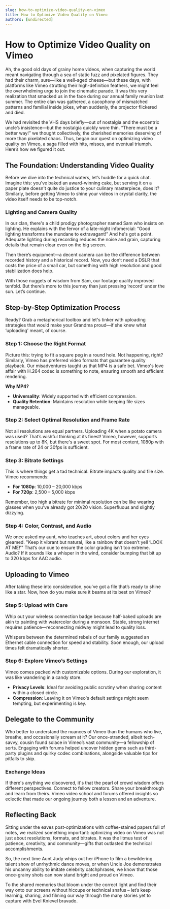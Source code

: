 ```yaml
---
slug: how-to-optimize-video-quality-on-vimeo
title: How to Optimize Video Quality on Vimeo
authors: [undirected]
---
```



# How to Optimize Video Quality on Vimeo

Ah, the good old days of grainy home videos, when capturing the world meant navigating through a sea of static fuzz and pixelated figures. They had their charm, sure—like a well-aged cheese—but these days, with platforms like Vimeo strutting their high-definition feathers, we might feel the overwhelming urge to join the cinematic parade. It was this very realization that smacked us in the face during our annual family reunion last summer. The entire clan was gathered, a cacophony of mismatched patterns and familial inside jokes, when suddenly, the projector flickered and died. 

We had revisited the VHS days briefly—out of nostalgia and the eccentric uncle’s insistence—but the nostalgia quickly wore thin. “There must be a better way!” we thought collectively, the cherished memories deserving of more than pixelated chaos. Thus, began our quest on optimizing video quality on Vimeo, a saga filled with hits, misses, and eventual triumph. Here’s how we figured it out.

## The Foundation: Understanding Video Quality

Before we dive into the technical waters, let’s huddle for a quick chat. Imagine this: you’ve baked an award-winning cake, but serving it on a paper plate doesn't quite do justice to your culinary masterpiece, does it? Similarly, before getting Vimeo to shine your videos in crystal clarity, the video itself needs to be top-notch. 

### Lighting and Camera Quality

In our clan, there's a child prodigy photographer named Sam who insists on lighting. He explains with the fervor of a late-night infomercial: “Good lighting transforms the mundane to extravagant!” And he's got a point. Adequate lighting during recording reduces the noise and grain, capturing details that remain clear even on the big screen. 

Then there’s equipment—a decent camera can be the difference between recorded history and a historical record. Now, you don’t need a DSLR that costs the price of a small car, but something with high resolution and good stabilization does help.

With those nuggets of wisdom from Sam, our footage quality improved tenfold. But there’s more to this journey than just pressing ‘record’ under the sun. Let’s continue.

## Step-by-Step Optimization Process

Ready? Grab a metaphorical toolbox and let's tinker with uploading strategies that would make your Grandma proud—if she knew what ‘uploading’ meant, of course.

### Step 1: Choose the Right Format

Picture this: trying to fit a square peg in a round hole. Not happening, right? Similarly, Vimeo has preferred video formats that guarantee quality playback. Our misadventures taught us that MP4 is a safe bet. Vimeo's love affair with H.264 codec is something to note, ensuring smooth and efficient rendering.

**Why MP4?**

- **Universality**: Widely supported with efficient compression.
- **Quality Retention**: Maintains resolution while keeping file sizes manageable.

### Step 2: Select Optimal Resolution and Frame Rate

Not all resolutions are equal partners. Uploading 4K when a potato camera was used? That’s wishful thinking at its finest! Vimeo, however, supports resolutions up to 8K, but there's a sweet spot. For most content, 1080p with a frame rate of 24 or 30fps is sufficient.

### Step 3: Bitrate Settings

This is where things get a tad technical. Bitrate impacts quality and file size. Vimeo recommends:

- **For 1080p**: 10,000 – 20,000 kbps
- **For 720p**: 2,500 – 5,000 kbps

Remember, too high a bitrate for minimal resolution can be like wearing glasses when you’ve already got 20/20 vision. Superfluous and slightly dizzying.

### Step 4: Color, Contrast, and Audio

We once asked my aunt, who teaches art, about colors and her eyes gleamed. "Keep it vibrant but natural, like a rainbow that doesn’t yell ‘LOOK AT ME!’" That’s our cue to ensure the color grading isn’t too extreme. Audio? If it sounds like a whisper in the wind, consider bumping that bit up to 320 kbps for AAC audio.

## Uploading to Vimeo

After taking these into consideration, you've got a file that’s ready to shine like a star. Now, how do you make sure it beams at its best on Vimeo?

### Step 5: Upload with Care

Whip out your wireless connection badge because half-baked uploads are akin to painting with watercolor during a monsoon. Stable, strong internet requires patience—reconnecting midway might lead to quality loss. 

Whispers between the determined rebels of our family suggested an Ethernet cable connection for speed and stability. Soon enough, our upload times felt dramatically shorter.

### Step 6: Explore Vimeo’s Settings

Vimeo comes packed with customizable options. During our exploration, it was like wandering in a candy store. 

- **Privacy Levels**: Ideal for avoiding public scrutiny when sharing content within a closed circle.
- **Compression**: Leaving it on Vimeo's default settings might seem tempting, but experimenting is key.

## Delegate to the Community

Who better to understand the nuances of Vimeo than the humans who live, breathe, and occasionally scream at it? Our once-stranded, albeit tech-savvy, cousin found solace in Vimeo’s vast community—a fellowship of sorts. Engaging with forums helped uncover hidden gems such as third-party plugins and quirky codec combinations, alongside valuable tips for pitfalls to skip.

### Exchange Ideas

If there's anything we discovered, it's that the pearl of crowd wisdom offers different perspectives. Connect to fellow creators. Share your breakthrough and learn from theirs. Vimeo video school and forums offered insights so eclectic that made our ongoing journey both a lesson and an adventure.

## Reflecting Back

Sitting under the eaves post-optimizations with coffee-stained papers full of notes, we realized something important: optimizing video on Vimeo was not just about resolutions, formats, and bitrates. It was the litmus test of patience, creativity, and community—gifts that outlasted the technical accomplishments.

So, the next time Aunt Judy whips out her iPhone to film a bewildering talent show of unrhythmic dance moves, or when Uncle Joe demonstrates his uncanny ability to imitate celebrity catchphrases, we know that those once-grainy shots can now stand bright and proud on Vimeo.

To the shared memories that bloom under the correct light and find their way onto our screens without hiccups or technical snafus – let’s keep learning, sharing, and filming our way through the many stories yet to capture with Evel Knievel bravado.